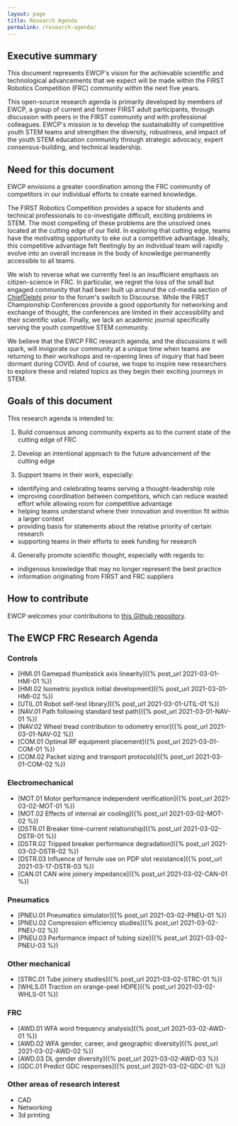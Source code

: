 ```yaml
---
layout: page
title: Research Agenda
permalink: /research-agenda/
---
```


## Executive summary
This document represents EWCP's vision for the achievable scientific and technological advancements that we expect will be made within the FIRST Robotics Competition (FRC) community within the next five years.

This open-source research agenda is primarily developed by members of EWCP, a group of current and former FIRST adult participants, through discussion with peers in the FIRST community and with professional colleagues. EWCP's mission is to develop the sustainability of competitive youth STEM teams and strengthen the diversity, robustness, and impact of the youth STEM education community through strategic advocacy, expert consensus-building, and technical leadership.

## Need for this document
EWCP envisions a greater coordination among the FRC community of competitors in our individual efforts to create earned knowledge.

The FIRST Robotics Competition provides a space for students and technical professionals to co-investigate difficult, exciting problems in STEM. The most compelling of these problems are the unsolved ones located at the cutting edge of our field. In exploring that cutting edge, teams have the motivating opportunity to eke out a competitive advantage. Ideally, this competitive advantage felt fleetingly by an individual team will rapidly evolve into an overall increase in the body of knowledge permanently accessible to all teams.

We wish to reverse what we currently feel is an insufficient emphasis on citizen-science in FRC. In particular, we regret the loss of the small but engaged community that had been built up around the cd-media section of [ChiefDelphi](https://www.chiefdelphi.com/) prior to the forum's switch to Discourse. While the FIRST Championship Conferences provide a good opportunity for networking and exchange of thought, the conferences are limited in their accessibility and their scientific value. Finally, we lack an academic journal specifically serving the youth competitive STEM community.

We believe that the EWCP FRC research agenda, and the discussions it will spark, will invigorate our community at a unique time when teams are returning to their workshops and re-opening lines of inquiry that had been dormant during COVID. And of course, we hope to inspire new researchers to explore these and related topics as they begin their exciting journeys in STEM.

## Goals of this document
This research agenda is intended to:
1. Build consensus among community experts as to the current state of the cutting edge of FRC

2. Develop an intentional approach to the future advancement of the cutting edge

3. Support teams in their work, especially:
  - identifying and celebrating teams serving a thought-leadership role
  - improving coordination between competitors, which can reduce wasted effort while allowing room for competitive advantage
  - helping teams understand where their innovation and invention fit within a larger context
  - providing basis for statements about the relative priority of certain research
  - supporting teams in their efforts to seek funding for research

4. Generally promote scientific thought, especially with regards to:
  - indigenous knowledge that may no longer represent the best practice
  - information originating from FIRST and FRC suppliers

## How to contribute
EWCP welcomes your contributions to [this Github repository](https://github.com/ewcp/ewcp.github.io).

## The EWCP FRC Research Agenda

### Controls
- [HMI.01 Gamepad thumbstick axis linearity]({% post_url 2021-03-01-HMI-01 %})
- [HMI.02 Isometric joystick initial development]({% post_url 2021-03-01-HMI-02 %})
- [UTIL.01 Robot self-test library]({% post_url 2021-03-01-UTIL-01 %})
- [NAV.01 Path following standard test path]({% post_url 2021-03-01-NAV-01 %})
- [NAV.02 Wheel tread contribution to odometry error]({% post_url 2021-03-01-NAV-02 %})
- [COM.01 Optimal RF equipment placement]({% post_url 2021-03-01-COM-01 %})
- [COM.02 Packet sizing and transport protocols]({% post_url 2021-03-01-COM-02 %})

### Electromechanical
- [MOT.01 Motor performance independent verification]({% post_url 2021-03-02-MOT-01 %})
- [MOT.02 Effects of internal air cooling]({% post_url 2021-03-02-MOT-02 %})
- [DSTR.01 Breaker time-current relationship]({% post_url 2021-03-02-DSTR-01 %})
- [DSTR.02 Tripped breaker performance degradation]({% post_url 2021-03-02-DSTR-02 %})
- [DSTR.03 Influence of ferrule use on PDP slot resistance]({% post_url 2021-03-17-DSTR-03 %})
- [CAN.01 CAN wire joinery impedance]({% post_url 2021-03-02-CAN-01 %})

### Pneumatics
- [PNEU.01 Pneumatics simulator]({% post_url 2021-03-02-PNEU-01 %})
- [PNEU.02 Compression efficiency studies]({% post_url 2021-03-02-PNEU-02 %})
- [PNEU.03 Performance impact of tubing size]({% post_url 2021-03-02-PNEU-03 %})

### Other mechanical
- [STRC.01 Tube joinery studies]({% post_url 2021-03-02-STRC-01 %})
- [WHLS.01 Traction on orange-peel HDPE]({% post_url 2021-03-02-WHLS-01 %})

### FRC
- [AWD.01 WFA word frequency analysis]({% post_url 2021-03-02-AWD-01 %})
- [AWD.02 WFA gender, career, and geographic diversity]({% post_url 2021-03-02-AWD-02 %})
- [AWD.03 DL gender diversity]({% post_url 2021-03-02-AWD-03 %})
- [GDC.01 Predict GDC responses]({% post_url 2021-03-02-GDC-01 %})

### Other areas of research interest
- CAD
- Networking
- 3d printing
